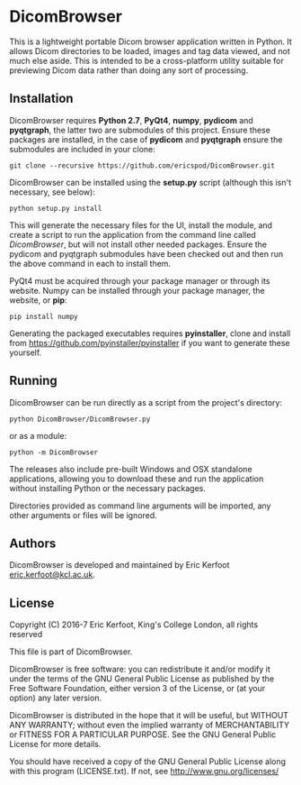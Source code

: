# DicomBrowser

This is a lightweight portable Dicom browser application written in Python.
It allows Dicom directories to be loaded, images and tag data viewed, and not much else aside.
This is intended to be a cross-platform utility suitable for previewing Dicom data rather than doing any sort of processing.

## Installation

DicomBrowser requires **Python 2.7**, **PyQt4**, **numpy**, **pydicom** and **pyqtgraph**, the latter two are submodules of this project.
Ensure these packages are installed, in the case of **pydicom** and **pyqtgraph** ensure the submodules are included in your clone:

    git clone --recursive https://github.com/ericspod/DicomBrowser.git

DicomBrowser can be installed using the **setup.py** script (although this isn't necessary, see below):

    python setup.py install

This will generate the necessary files for the UI, install the module, and create a script to run the application from the command line called *DicomBrowser*, but will not install other needed packages. 
Ensure the pydicom and pyqtgraph submodules have been checked out and then run the above command in each to install them.

PyQt4 must be acquired through your package manager or through its website. Numpy can be installed through your package manager, the website, or **pip**:

    pip install numpy

Generating the packaged executables requires **pyinstaller**, clone and install from https://github.com/pyinstaller/pyinstaller if you want to generate these yourself.

## Running

DicomBrowser can be run directly as a script from the project's directory:

    python DicomBrowser/DicomBrowser.py
    
or as a module:

    python -m DicomBrowser

The releases also include pre-built Windows and OSX standalone applications, allowing you to download these and run the
application without installing Python or the necessary packages.

Directories provided as command line arguments will be imported, any other arguments or files will be ignored.

## Authors

DicomBrowser is developed and maintained by Eric Kerfoot <eric.kerfoot@kcl.ac.uk>.

## License

Copyright (C) 2016-7 Eric Kerfoot, King's College London, all rights reserved

This file is part of DicomBrowser.

DicomBrowser is free software: you can redistribute it and/or modify
it under the terms of the GNU General Public License as published by
the Free Software Foundation, either version 3 of the License, or
(at your option) any later version.

DicomBrowser is distributed in the hope that it will be useful,
but WITHOUT ANY WARRANTY; without even the implied warranty of
MERCHANTABILITY or FITNESS FOR A PARTICULAR PURPOSE.  See the
GNU General Public License for more details.

You should have received a copy of the GNU General Public License along
with this program (LICENSE.txt).  If not, see <http://www.gnu.org/licenses/>

